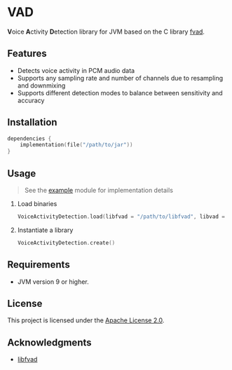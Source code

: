 # VAD

**V**oice **A**ctivity **D**etection library for JVM based on the C library [fvad](https://github.com/dpirch/libfvad).

## Features

- Detects voice activity in PCM audio data
- Supports any sampling rate and number of channels due to resampling and downmixing
- Supports different detection modes to balance between sensitivity and accuracy

## Installation

```kotlin
dependencies {
    implementation(file("/path/to/jar"))
}
```

## Usage

> See the [example](example) module for implementation details

1. Load binaries
    ```kotlin
    VoiceActivityDetection.load(libfvad = "/path/to/libfvad", libvad = "/path/to/libvad")
    ```
2. Instantiate a library
    ```kotlin
    VoiceActivityDetection.create()
    ```

## Requirements

- JVM version 9 or higher.

## License

This project is licensed under the [Apache License 2.0](LICENSE).

## Acknowledgments

- [libfvad](https://github.com/dpirch/libfvad)
